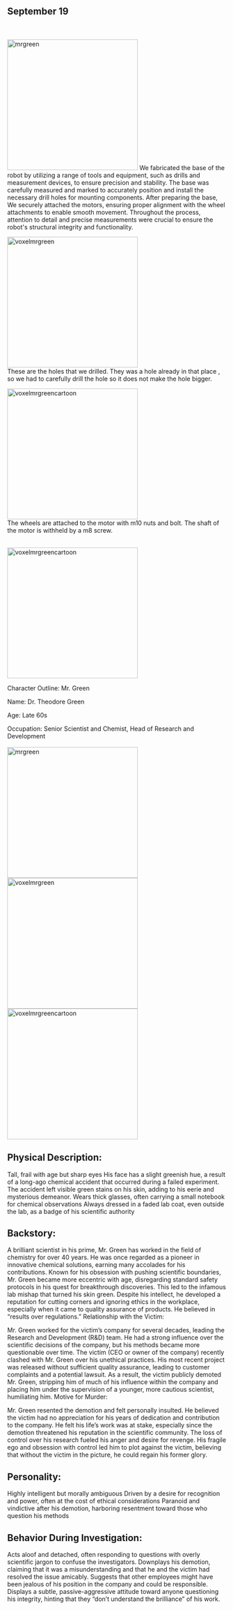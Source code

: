 ## September 19




<br>
<br>
<img src="https://github.com/Tauke190/performingrobots/blob/master/performanceideas/base1.jpg" alt="mrgreen" width="300"/>
We fabricated the base of the robot by utilizing a range of tools and equipment, such as drills and measurement devices, to ensure precision and stability. The base was carefully measured and marked to accurately position and install the necessary drill holes for mounting components. After preparing the base, We securely attached the motors, ensuring proper alignment with the wheel attachments to enable smooth movement. Throughout the process, attention to detail and precise measurements were crucial to ensure the robot's structural integrity and functionality.


<img src="https://github.com/Tauke190/performingrobots/blob/master/performanceideas/base2.jpg" alt="voxelmrgreen" 
width="300"/>
<br>
These are the holes that we drilled. They was a hole already in that place , so we had to carefully drill the hole so it does not make the hole bigger.

<img src="https://github.com/Tauke190/performingrobots/blob/master/performanceideas/base3.jpg" 
alt="voxelmrgreencartoon" width="300"/>
<br>
The wheels are attached to the motor with m10 nuts and bolt. The shaft of the motor is withheld by a m8 screw.

<br>
<img src="https://github.com/Tauke190/performingrobots/blob/master/performanceideas/base4.jpg" alt="voxelmrgreencartoon" width="300"/>



Character Outline: Mr. Green

Name: Dr. Theodore Green

Age: Late 60s


Occupation: Senior Scientist and Chemist, Head of Research and Development
<br>
<br>
<img src="https://github.com/Tauke190/performingrobots/blob/master/performanceideas/mrgreen.png?raw=true" alt="mrgreen" width="300"/>
<img src="https://github.com/Tauke190/performingrobots/blob/master/performanceideas/voxelmrgreen.png?raw=true" alt="voxelmrgreen" width="300"/>
<img src="https://github.com/Tauke190/performingrobots/blob/master/performanceideas/voxelmrgreencartoon.jpg?raw=true" alt="voxelmrgreencartoon" width="300"/>


## Physical Description:

Tall, frail with age but sharp eyes
His face has a slight greenish hue, a result of a long-ago chemical accident that occurred during a failed experiment. The accident left visible green stains on his skin, adding to his eerie and mysterious demeanor.
Wears thick glasses, often carrying a small notebook for chemical observations
Always dressed in a faded lab coat, even outside the lab, as a badge of his scientific authority

## Backstory:

A brilliant scientist in his prime, Mr. Green has worked in the field of chemistry for over 40 years. He was once regarded as a pioneer in innovative chemical solutions, earning many accolades for his contributions.
Known for his obsession with pushing scientific boundaries, Mr. Green became more eccentric with age, disregarding standard safety protocols in his quest for breakthrough discoveries. This led to the infamous lab mishap that turned his skin green.
Despite his intellect, he developed a reputation for cutting corners and ignoring ethics in the workplace, especially when it came to quality assurance of products. He believed in “results over regulations.”
Relationship with the Victim:

Mr. Green worked for the victim’s company for several decades, leading the Research and Development (R&D) team. He had a strong influence over the scientific decisions of the company, but his methods became more questionable over time.
The victim (CEO or owner of the company) recently clashed with Mr. Green over his unethical practices. His most recent project was released without sufficient quality assurance, leading to customer complaints and a potential lawsuit.
As a result, the victim publicly demoted Mr. Green, stripping him of much of his influence within the company and placing him under the supervision of a younger, more cautious scientist, humiliating him.
Motive for Murder:

Mr. Green resented the demotion and felt personally insulted. He believed the victim had no appreciation for his years of dedication and contribution to the company.
He felt his life’s work was at stake, especially since the demotion threatened his reputation in the scientific community. The loss of control over his research fueled his anger and desire for revenge.
His fragile ego and obsession with control led him to plot against the victim, believing that without the victim in the picture, he could regain his former glory.

## Personality:

Highly intelligent but morally ambiguous
Driven by a desire for recognition and power, often at the cost of ethical considerations
Paranoid and vindictive after his demotion, harboring resentment toward those who question his methods

## Behavior During Investigation:

Acts aloof and detached, often responding to questions with overly scientific jargon to confuse the investigators.
Downplays his demotion, claiming that it was a misunderstanding and that he and the victim had resolved the issue amicably.
Suggests that other employees might have been jealous of his position in the company and could be responsible.
Displays a subtle, passive-aggressive attitude toward anyone questioning his integrity, hinting that they “don’t understand the brilliance” of his work.